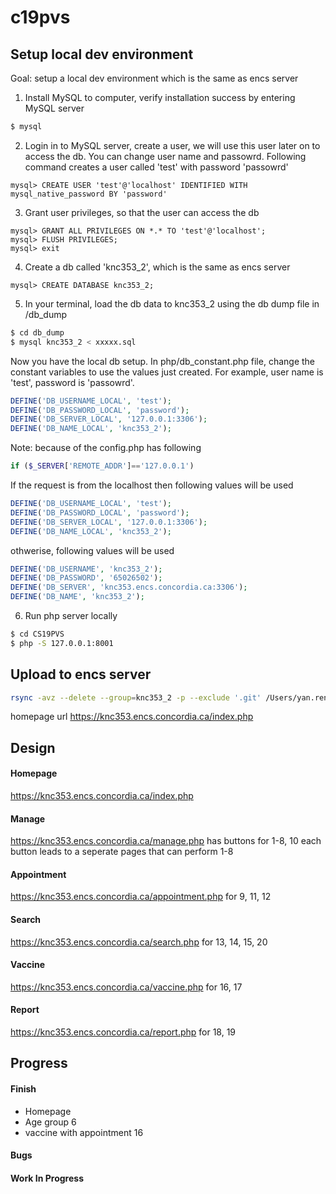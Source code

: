 # c19pvs
## Setup local dev environment
Goal: setup a local dev environment which is the same as encs server
1. Install MySQL to computer, verify installation success by entering MySQL server
```bash
$ mysql
```
2. Login in to MySQL server, create a user, we will use this user later on to access the db. You can change user name and passowrd. Following command creates a user called 'test' with password 'passowrd'
```mysql
mysql> CREATE USER 'test'@'localhost' IDENTIFIED WITH mysql_native_password BY 'password'
```
3. Grant user privileges, so that the user can access the db
```mysql
mysql> GRANT ALL PRIVILEGES ON *.* TO 'test'@'localhost';
mysql> FLUSH PRIVILEGES;
mysql> exit
```
4. Create a db called 'knc353_2', which is the same as encs server
```mysql
mysql> CREATE DATABASE knc353_2;
```
5. In your terminal, load the db data to knc353_2 using the db dump file in /db_dump
```bash
$ cd db_dump
$ mysql knc353_2 < xxxxx.sql
```

Now you have the local db setup. In php/db_constant.php file, change the constant variables to use the values just created. For example, user name is 'test', password is 'passowrd'.
```php
DEFINE('DB_USERNAME_LOCAL', 'test');
DEFINE('DB_PASSWORD_LOCAL', 'password');
DEFINE('DB_SERVER_LOCAL', '127.0.0.1:3306');
DEFINE('DB_NAME_LOCAL', 'knc353_2');
```
Note: because of the config.php has following
```php
if ($_SERVER['REMOTE_ADDR']=='127.0.0.1')
```
If the request is from the localhost then following values will be used
```php
DEFINE('DB_USERNAME_LOCAL', 'test');
DEFINE('DB_PASSWORD_LOCAL', 'password');
DEFINE('DB_SERVER_LOCAL', '127.0.0.1:3306');
DEFINE('DB_NAME_LOCAL', 'knc353_2');
```
othwerise, following values will be used
```php
DEFINE('DB_USERNAME', 'knc353_2');
DEFINE('DB_PASSWORD', '65026502');
DEFINE('DB_SERVER', 'knc353.encs.concordia.ca:3306');
DEFINE('DB_NAME', 'knc353_2');
```
6. Run php server locally
```bash
$ cd CS19PVS
$ php -S 127.0.0.1:8001
```

## Upload to encs server
```bash
rsync -avz --delete --group=knc353_2 -p --exclude '.git' /Users/yan.ren/github.com/yan.ren/c19pvs/ ya_re@login.encs.concordia.ca:/www/groups/k/kn_comp353_2/
```

homepage url
https://knc353.encs.concordia.ca/index.php

## Design

#### Homepage
https://knc353.encs.concordia.ca/index.php

#### Manage
https://knc353.encs.concordia.ca/manage.php has buttons for 1-8, 10 each button leads to a seperate pages that can perform 1-8

#### Appointment
https://knc353.encs.concordia.ca/appointment.php for 9, 11, 12

#### Search
https://knc353.encs.concordia.ca/search.php for 13, 14, 15, 20

#### Vaccine
https://knc353.encs.concordia.ca/vaccine.php for 16, 17

#### Report
https://knc353.encs.concordia.ca/report.php for 18, 19

## Progress
#### Finish
- Homepage
- Age group 6
- vaccine with appointment 16
#### Bugs
#### Work In Progress
